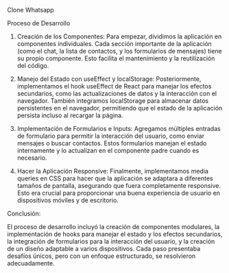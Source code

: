 Clone Whatsapp

Proceso de Desarrollo

1. Creación de los Componentes:
   Para empezar, dividimos la aplicación en componentes individuales. Cada sección importante de la aplicación (como el chat, la lista de contactos, y los formularios de mensajes) tiene su propio componente. Esto facilita el mantenimiento y la reutilización del código.

2. Manejo del Estado con useEffect y localStorage:
   Posteriormente, implementamos el hook useEffect de React para manejar los efectos secundarios, como las actualizaciones de datos y la interacción con el navegador. También integramos localStorage para almacenar datos persistentes en el navegador, permitiendo que el estado de la aplicación persista incluso al recargar la página.

3. Implementación de Formularios e Inputs:
   Agregamos múltiples entradas de formulario para permitir la interacción del usuario, como enviar mensajes o buscar contactos. Estos formularios manejan el estado internamente y lo actualizan en el componente padre cuando es necesario.

4. Hacer la Aplicación Responsive:
   Finalmente, implementamos media queries en CSS para hacer que la aplicación se adaptara a diferentes tamaños de pantalla, asegurando que fuera completamente responsive. Esto era crucial para proporcionar una buena experiencia de usuario en dispositivos móviles y de escritorio.

Conclusión:

El proceso de desarrollo incluyó la creación de componentes modulares, la implementación de hooks para manejar el estado y los efectos secundarios, la integración de formularios para la interacción del usuario, y la creación de un diseño adaptable a varios dispositivos. Cada paso presentaba desafíos únicos, pero con un enfoque estructurado, se resolvieron adecuadamente.
